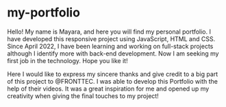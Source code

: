 # my-portfolio
Hello! My name is Mayara, and here you will find my personal portfolio. I have developed this responsive project using JavaScript, HTML and CSS. Since April 2022, I have been learning and working on full-stack projects although I identify more with back-end development. Now I am seeking my first job in the technology. Hope you like it!

Here I would like to express my sincere thanks and give credit to a big part of this project to @FRONTTEC. I was able to develop this Portfolio with the help of their videos. It was a great inspiration for me and opened up my creativity when giving the final touches to my project!
